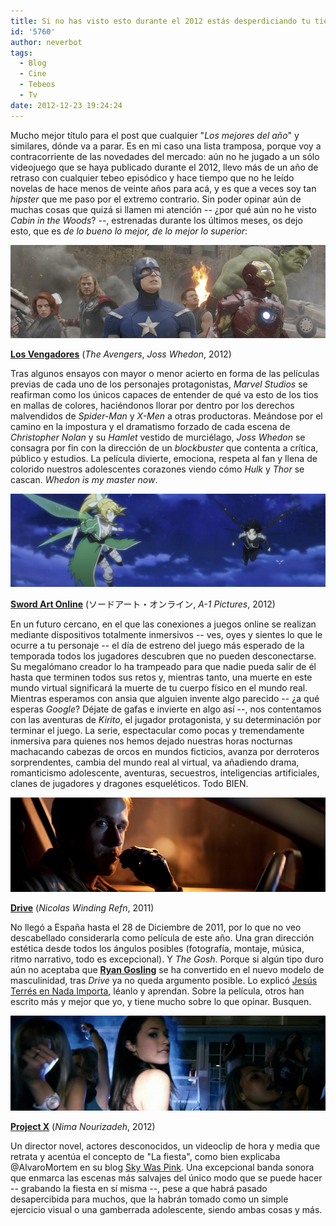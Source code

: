 ```yaml
---
title: Si no has visto esto durante el 2012 estás desperdiciando tu tiempo
id: '5760'
author: neverbot
tags:
  - Blog
  - Cine
  - Tebeos
  - Tv
date: 2012-12-23 19:24:24
---
```


Mucho mejor título para el post que cualquier "_Los mejores del año_" y similares, dónde va a parar. Es en mi caso una lista tramposa, porque voy a contracorriente de las novedades del mercado: aún no he jugado a un sólo videojuego que se haya publicado durante el 2012, llevo más de un año de retraso con cualquier tebeo episódico y hace tiempo que no he leído novelas de hace menos de veinte años para acá, y es que a veces soy tan _hipster_ que me paso por el extremo contrario. Sin poder opinar aún de muchas cosas que quizá si llamen mi atención -- ¿por qué aún no he visto _Cabin in the Woods_? --, estrenadas durante los últimos meses, os dejo esto, que es _de lo bueno lo mejor, de lo mejor lo superior_:

![Los Vengadores de Joss Whedon](./si-no-has-visto-esto-durante-el-2012-estas-desperdiciando-tu-tiempo/the-avengers.jpeg)

[**Los Vengadores**](http://www.imdb.com/title/tt0848228/) (_The Avengers_, _Joss Whedon_, 2012)

Tras algunos ensayos con mayor o menor acierto en forma de las películas previas de cada uno de los personajes protagonistas, _Marvel Studios_ se reafirman como los únicos capaces de entender de qué va esto de los tios en mallas de colores, haciéndonos llorar por dentro por los derechos malvendidos de _Spider-Man_ y _X-Men_ a otras productoras. Meándose por el camino en la impostura y el dramatismo forzado de cada escena de _Christopher Nolan_ y su _Hamlet_ vestido de murciélago, _Joss Whedon_ se consagra por fin con la dirección de un _blockbuster_ que contenta a crítica, público y estudios. La película divierte, emociona, respeta al fan y llena de colorido nuestros adolescentes corazones viendo cómo _Hulk_ y _Thor_ se cascan. _Whedon is my master now_.

![Sword Art Online](./si-no-has-visto-esto-durante-el-2012-estas-desperdiciando-tu-tiempo/sword_art_online.jpg)

[**Sword Art Online**](http://en.wikipedia.org/wiki/Sword_Art_Online) (ソードアート・オンライン, _A-1 Pictures_, 2012)

En un futuro cercano, en el que las conexiones a juegos online se realizan mediante dispositivos totalmente inmersivos -- ves, oyes y sientes lo que le ocurre a tu personaje -- el día de estreno del juego más esperado de la temporada todos los jugadores descubren que no pueden desconectarse. Su megalómano creador lo ha trampeado para que nadie pueda salir de él hasta que terminen todos sus retos y, mientras tanto, una muerte en este mundo virtual significará la muerte de tu cuerpo físico en el mundo real. Mientras esperamos con ansia que alguien invente algo parecido -- ¿a qué esperas _Google_? Déjate de gafas e invierte en algo así --, nos contentamos con las aventuras de _Kirito_, el jugador protagonista, y  su determinación por terminar el juego. La serie, espectacular como pocas y tremendamente inmersiva para quienes nos hemos dejado nuestras horas nocturnas machacando cabezas de orcos en mundos ficticios, avanza por derroteros sorprendentes, cambia del mundo real al virtual, va añadiendo drama, romanticismo adolescente, aventuras, secuestros, inteligencias artificiales, clanes de jugadores y dragones esqueléticos. Todo BIEN.

![Ryan Gosling en Driver](./si-no-has-visto-esto-durante-el-2012-estas-desperdiciando-tu-tiempo/driver_ryan_gosling.jpg)

[**Drive**](http://www.imdb.com/title/tt0780504/) (_Nicolas Winding Refn_, 2011)

No llegó a España hasta el 28 de Diciembre de 2011, por lo que no veo descabellado considerarla como película de este año. Una gran dirección estética desde todos los ángulos posibles (fotografía, montaje, música, ritmo narrativo, todo es excepcional). Y _The Gosh_. Porque si algún tipo duro aún no aceptaba que [**Ryan Gosling**](http://www.imdb.com/name/nm0331516/) se ha convertido en el nuevo modelo de masculinidad, tras _Drive_ ya no queda argumento posible. Lo explicó [Jesús Terrés en Nada Importa](http://blogs.revistagq.com/nadaimporta/2012/03/ryan-gosling/), léanlo y aprendan. Sobre la película, otros han escrito más y mejor que yo, y tiene mucho sobre lo que opinar. Busquen.

![Project X](./si-no-has-visto-esto-durante-el-2012-estas-desperdiciando-tu-tiempo/project_x.jpg)

[**Project X**](http://www.imdb.com/title/tt1636826/) (_Nima Nourizadeh_, 2012)

Un director novel, actores desconocidos, un videoclip de hora y media que retrata y acentúa el concepto de "La fiesta", como bien explicaba @AlvaroMortem en su blog [Sky Was Pink](http://www.skywaspink.com/?p=10256). Una excepcional banda sonora que enmarca las escenas más salvajes del único modo que se puede hacer -- grabando la fiesta en sí misma --, pese a que habrá pasado desapercibida para muchos, que la habrán tomado como un simple ejercicio visual o una gamberrada adolescente, siendo ambas cosas y más.